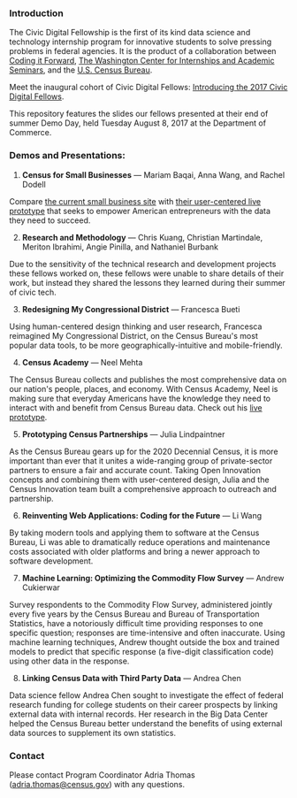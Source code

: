 ### Introduction
The Civic Digital Fellowship is the first of its kind data science and technology internship program for innovative students to solve pressing problems in federal agencies. It is the product of a collaboration between [Coding it Forward](codingitforward.com), [The Washington Center for Internships and Academic Seminars](twc.edu), and the [U.S. Census Bureau](census.gov).

Meet the inaugural cohort of Civic Digital Fellows: [Introducing the 2017 Civic Digital Fellows](https://blog.codingitforward.com/introducing-the-2017-civic-digital-fellows-60970e35391).

This repository features the slides our fellows presented at their end of summer Demo Day, held Tuesday August 8, 2017 at the Department of Commerce.

### Demos and Presentations:
1. **Census for Small Businesses** — Mariam Baqai, Anna Wang, and Rachel Dodell

Compare [the current small business site](https://www.census.gov/topics/business/small-business.html) with [their user-centered live prototype](https://uscensusbureau.github.io/census-small-business/) that seeks to empower American entrepreneurs with the data they need to succeed.

2. **Research and Methodology** — Chris Kuang, Christian Martindale, Meriton Ibrahimi, Angie Pinilla, and Nathaniel Burbank

Due to the sensitivity of the technical research and development projects these fellows worked on, these fellows were unable to share details of their work, but instead they shared the lessons they learned during their summer of civic tech.

3. **Redesigning My Congressional District** — Francesca Bueti

Using human-centered design thinking and user research, Francesca reimagined My Congressional District, on the Census Bureau's most popular data tools, to be more geographically-intuitive and mobile-friendly.

4. **Census Academy** — Neel Mehta

The Census Bureau collects and publishes the most comprehensive data on our nation's people, places, and economy. With Census Academy, Neel is making sure that everyday Americans have the knowledge they need to interact with and benefit from Census Bureau data. Check out his [live prototype](https://uscensusbureau.github.io/census-academy/).

5. **Prototyping Census Partnerships** — Julia Lindpaintner

As the Census Bureau gears up for the 2020 Decennial Census, it is more important than ever that it unites a wide-ranging group of private-sector partners to ensure a fair and accurate count. Taking Open Innovation concepts and combining them with user-centered design, Julia and the Census Innovation team built a comprehensive approach to outreach and partnership.

6. **Reinventing Web Applications: Coding for the Future** — Li Wang

By taking modern tools and applying them to software at the Census Bureau, Li was able to dramatically reduce operations and maintenance costs associated with older platforms and bring a newer approach to software development.

7. **Machine Learning: Optimizing the Commodity Flow Survey** — Andrew Cukierwar

Survey respondents to the Commodity Flow Survey, administered jointly every five years by the Census Bureau and Bureau of Transportation Statistics, have a notoriously difficult time providing responses to one specific question; responses are time-intensive and often inaccurate. Using machine learning techniques, Andrew thought outside the box and trained models to predict that specific response (a five-digit classification code) using other data in the response. 

8. **Linking Census Data with Third Party Data** — Andrea Chen

Data science fellow Andrea Chen sought to investigate the effect of federal research funding for college students on their career prospects by linking external data with internal records. Her research in the Big Data Center helped the Census Bureau better understand the benefits of using external data sources to supplement its own statistics. 

### Contact
Please contact Program Coordinator Adria Thomas (adria.thomas@census.gov) with any questions.
